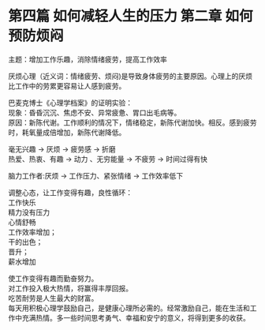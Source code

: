 # 第四篇 如何减轻人生的压力 第二章 如何预防烦闷
主题：增加工作乐趣，消除情绪疲劳，提高工作效率

厌烦心理（近义词：情绪疲劳、烦闷)是导致身体疲劳的主要原因。心理上的厌烦比工作中的劳累更容易让人感到疲劳。    

巴麦克博士《心理学档案》的证明实验：   
现象：昏昏沉沉、焦虑不安、异常疲惫、胃口出毛病等。  
原因：新陈代谢。工作顺利的情况下，情绪稳定，新陈代谢加快。相反。感到疲劳时，耗氧量成倍增加，新陈代谢降低。  

毫无兴趣 -> 厌烦 -> 疲劳感 -> 折磨   
热爱、热衷、有趣 -> 动力 、无穷能量 -> 不疲劳 -> 时间过得有快  

脑力工作者:厌烦 -> 工作压力、紧张情绪 -> 工作效率低下   

调整心态，让工作变得有趣，良性循环：  
工作快乐  
精力没有压力  
心情舒畅  
工作效率增加；  
干的出色；  
晋升；  
薪水增加

使工作变得有趣而勤奋努力。  
对工作投入极大热情，将赢得丰厚回报。  
吃苦耐劳是人生最大的财富。  
每天用积极心理学鼓励自己，是健康心理所必需的。经常激励自己，能在生活和工作中充满热情。多一些时间思考勇气、幸福和安宁的意义，将得到更多的收获。   